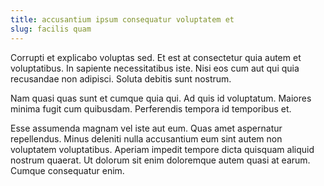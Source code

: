 ```yaml
---
title: accusantium ipsum consequatur voluptatem et
slug: facilis quam
---
```


Corrupti et explicabo voluptas sed. Et est at consectetur quia autem et voluptatibus. In sapiente necessitatibus iste. Nisi eos cum aut qui quia recusandae non adipisci. Soluta debitis sunt nostrum.

Nam quasi quas sunt et cumque quia qui. Ad quis id voluptatum. Maiores minima fugit cum quibusdam. Perferendis tempora id temporibus et.

Esse assumenda magnam vel iste aut eum. Quas amet aspernatur repellendus. Minus deleniti nulla accusantium eum sint autem non voluptatem voluptatibus. Aperiam impedit tempore dicta quisquam aliquid nostrum quaerat. Ut dolorum sit enim doloremque autem quasi at earum. Cumque consequatur enim.
